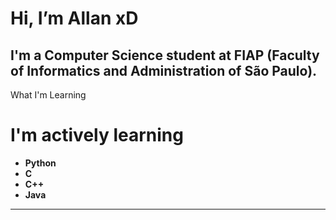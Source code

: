  # **Hi, I’m Allan xD**
  I'm a Computer Science student at **FIAP** (Faculty of Informatics and Administration of São Paulo).
------------------------------------------------------------------------------------------------------------
   What I'm Learning
  # I'm actively learning 
  - **Python**
  - **C**
  - **C++**
  - **Java**
------------------------------------------------------------------------------------------------------------
